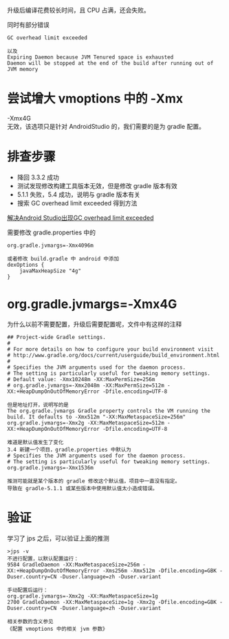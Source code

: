 升级后编译花费较长时间，且 CPU 占满，还会失败。


同时有部分错误

    GC overhead limit exceeded
    
    以及
    Expiring Daemon because JVM Tenured space is exhausted
    Daemon will be stopped at the end of the build after running out of JVM memory
    
# 尝试增大 vmoptions 中的 -Xmx
-Xmx4G  
无效，该选项只是针对 AndroidStudio 的，我们需要的是为 gradle 配置。

# 排查步骤
* 降回 3.3.2 成功
* 测试发现修改构建工具版本无效，但是修改 gradle 版本有效
* 5.1.1 失败，5.4 成功，说明与 gradle 版本有关
* 搜索 GC overhead limit exceeded 得到方法

[解决Android Studio出现GC overhead limit exceeded](https://www.cnblogs.com/jeffen/p/7607239.html)

需要修改 gradle.properties 中的

    org.gradle.jvmargs=-Xmx4096m
    
    或者修改 build.gradle 中 android 中添加
    dexOptions {
        javaMaxHeapSize "4g"
    }
    
# org.gradle.jvmargs=-Xmx4G
为什么以前不需要配置，升级后需要配置呢，文件中有这样的注释

    ## Project-wide Gradle settings.
    #
    # For more details on how to configure your build environment visit
    # http://www.gradle.org/docs/current/userguide/build_environment.html
    #
    # Specifies the JVM arguments used for the daemon process.
    # The setting is particularly useful for tweaking memory settings.
    # Default value: -Xmx10248m -XX:MaxPermSize=256m
    # org.gradle.jvmargs=-Xmx2048m -XX:MaxPermSize=512m -XX:+HeapDumpOnOutOfMemoryError -Dfile.encoding=UTF-8
    
    但是地址打开，说明写的是
    The org.gradle.jvmargs Gradle property controls the VM running the build. It defaults to -Xmx512m "-XX:MaxMetaspaceSize=256m"
    org.gradle.jvmargs=-Xmx2g -XX:MaxMetaspaceSize=512m -XX:+HeapDumpOnOutOfMemoryError -Dfile.encoding=UTF-8
    
    难道是默认值发生了变化
    3.4 新建一个项目，gradle.properties 中默认为
    # Specifies the JVM arguments used for the daemon process.
    # The setting is particularly useful for tweaking memory settings.
    org.gradle.jvmargs=-Xmx1536m
    
    推测可能就是某个版本的 gradle 修改这个默认值，项目中一直没有指定。  
    导致在 gradle-5.1.1 或某些版本中使用默认值太小造成错误。
    
    
# 验证
学习了 jps 之后，可以验证上面的推测

    >jps -v
    不进行配置，以默认配置运行：
    9584 GradleDaemon -XX:MaxMetaspaceSize=256m -XX:+HeapDumpOnOutOfMemoryError -Xms256m -Xmx512m -Dfile.encoding=GBK -Duser.country=CN -Duser.language=zh -Duser.variant
    
    手动配置后运行：
    org.gradle.jvmargs=-Xmx2g -XX:MaxMetaspaceSize=1g
    2700 GradleDaemon -XX:MaxMetaspaceSize=1g -Xmx2g -Dfile.encoding=GBK -Duser.country=CN -Duser.language=zh -Duser.variant
    
    相关参数的含义参见
    《配置 vmoptions 中的相关 jvm 参数》